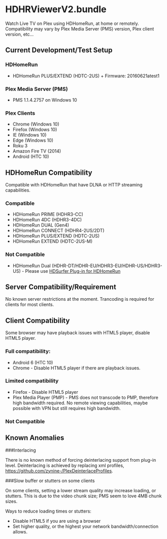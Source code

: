 # HDHRViewerV2.bundle
Watch Live TV on Plex using HDHomeRun, at home or remotely. Compatibility may vary by Plex Media Server (PMS) version, Plex client version, etc... 

## Current Development/Test Setup
### HDHomeRun
- HDHomeRun PLUS/EXTEND (HDTC-2US) + Firmware: 20160621atest1

### Plex Media Server (PMS)
- PMS 1.1.4.2757 on Windows 10

### Plex Clients
- Chrome (Windows 10)
- Firefox  (Windows 10)
- IE (Windows 10)
- Edge (Windows 10)
- Roku 3
- Amazon Fire TV (2014)
- Android (HTC 10)


## HDHomeRun Compatibility

Compatible with HDHomeRun that have DLNA or HTTP streaming capabilities.

### Compatible
- HDHomeRun PRIME (HDHR3-CC)
- HDHomeRun 4DC (HDHR3-4DC)
- HDHomeRun DUAL (Gen4)
- HDHomeRun CONNECT (HDHR4-2US/2DT)
- HDHomeRun PLUS/EXTEND (HDTC-2US)
- HDHomeRun EXTEND (HDTC-2US-M)

### Not Compatible
- HDHomeRun Dual (HDHR-DT/HDHR-EU/HDHR3-EU/HDHR-US/HDHR3-US) - Please use [HDSurfer Plug-in for HDHomeRun](https://forums.plex.tv/discussion/83233/hdsurfer-plug-in-for-hdhomerun)

## Server Compatibility/Requirement

No known server restrictions at the moment. Trancoding is required for clients for most clients.

## Client Compatibility

Some browser may have playback issues with HTML5 player, disable HTML5 player.

### Full compatibility:
- Android 6 (HTC 10)
- Chrome - Disable HTML5 player if there are playback issues.

### Limited compatibility
- Firefox - Disable HTML5 player
- Plex Media Player (PMP) - PMS does not transcode to PMP, therefore high bandwidth required. No remote viewing capabilities, maybe possible with VPN but still requires high bandwidth. 

### Not Compatible

## Known Anomalies

###Interlacing

There is no known method of forcing deinterlacing support from plug-in level. Deinterlacing is achieved by replacing xml profiles, <https://github.com/zynine-/PlexDeinterlaceProfiles>.

###Slow buffer or stutters on some clients

On some clients, setting a lower stream quality may increase loading, or stutters. This is due to the video chunk size; PMS seem to love 4MB chunk sizes.

Ways to reduce loading times or stutters:
- Disable HTML5 if you are using a browser
- Set higher quality, or the highest your network bandwidth/connection allows.
